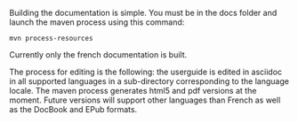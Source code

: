Building the documentation is simple. You must be in the docs folder and launch the maven process using this command:

``mvn process-resources``

Currently only the french documentation is built. 

The process for editing is the following: the userguide is edited in asciidoc in all supported languages in a sub-directory corresponding to the language locale. The maven process generates html5 and pdf versions at the moment. Future versions will support other languages than French as well as the DocBook and EPub formats.

